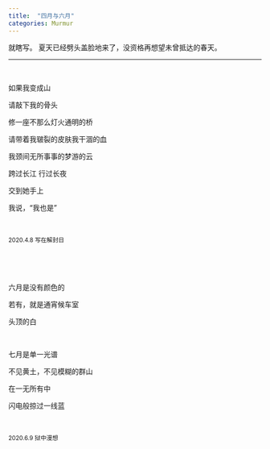 ```yaml
---
title:  "四月与六月"
categories: Murmur
---
```


就瞎写。
夏天已经劈头盖脸地来了，没资格再想望未曾抵达的春天。

---

&nbsp;


如果我变成山

请敲下我的骨头

修一座不那么灯火通明的桥

请带着我皲裂的皮肤我干涸的血

我颈间无所事事的梦游的云

跨过长江 行过长夜

交到她手上

我说，“我也是”

&nbsp;

<small>2020.4.8 写在解封日</small>

&nbsp;

&nbsp;

六月是没有颜色的

若有，就是通宵候车室

头顶的白

&nbsp;

七月是单一光谱

不见黄土，不见模糊的群山

在一无所有中

闪电般掠过一线蓝

&nbsp;

<small>2020.6.9 狱中漫想</small>

&nbsp;

&nbsp;